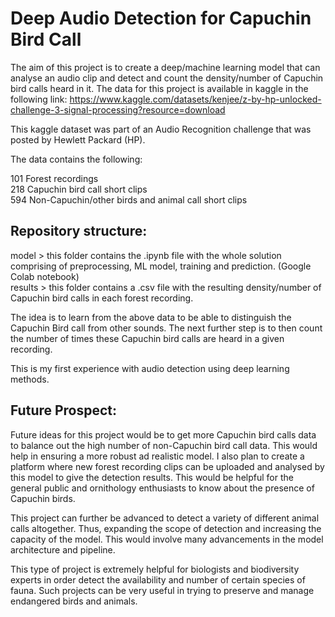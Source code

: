 # Deep Audio Detection for Capuchin Bird Call

The aim of this project is to create a deep/machine learning model that can analyse an audio clip and detect and count the density/number of Capuchin bird calls heard in it. The data for this project is available in kaggle in the following link: https://www.kaggle.com/datasets/kenjee/z-by-hp-unlocked-challenge-3-signal-processing?resource=download

This kaggle dataset was part of an Audio Recognition challenge that was posted by Hewlett Packard (HP).

The data contains the following:

101 Forest recordings\
218 Capuchin bird call short clips\
594 Non-Capuchin/other birds and animal call short clips

## Repository structure:
model > this folder contains the .ipynb file with the whole solution comprising of preprocessing, ML model, training and prediction. (Google Colab notebook)\
results > this folder contains a .csv file with the resulting density/number of Capuchin bird calls in each forest recording.


The idea is to learn from the above data to be able to distinguish the Capuchin Bird call from other sounds. The next further step is to then count the number of times these Capuchin bird calls are heard in a given recording.

This is my first experience with audio detection using deep learning methods. 

## Future Prospect:
Future ideas for this project would be to get more Capuchin bird calls data to balance out the high number of non-Capuchin bird call data. This would help in ensuring a more robust ad realistic model. I also plan to create a platform where new forest recording clips can be uploaded and analysed by this model to give the detection results. This would be helpful for the general public and ornithology enthusiasts to know about the presence of Capuchin birds.

This project can further be advanced to detect a variety of different animal calls altogether. Thus, expanding the scope of detection and increasing the capacity of the model. This would involve many advancements in the model architecture and pipeline.

This type of project is extremely helpful for biologists and biodiversity experts in order detect the availability and number of certain species of fauna. Such projects can be very useful in trying to preserve and manage endangered birds and animals.
